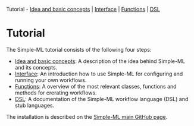 Tutorial - [Idea and basic concepts][tutorial_concepts] | [Interface][tutorial_interface] | [Functions][functions] | [DSL][dsl-tutorial]

[tutorial_concepts]: ./Tutorial-Basic-Concepts.md
[tutorial_interface]: ./Tutorial-The-Simple-ML-Interface.md
[functions]: ./classes_and_functions.md
[dsl-tutorial]: ./DSL/tutorial/README.md
[tutorial]: ./Tutorial.md

# Tutorial

The Simple-ML tutorial consists of the following four steps:

* [Idea and basic concepts][tutorial_concepts]: A description of the idea behind Simple-ML and its concepts.
* [Interface][tutorial_interface]: An introduction how to use Simple-ML for configuring and running your own workflows.
* [Functions][functions]: A overview of the most relevant classes, functions and methods for crerating workflows.
* [DSL][dsl-tutorial]: A documentation of the Simple-ML workflow language (DSL) and stub languages.

The installation is described on the [Simple-ML main GitHub page](https://github.com/Simple-ML/Simple-ML/blob/main/README.md).

